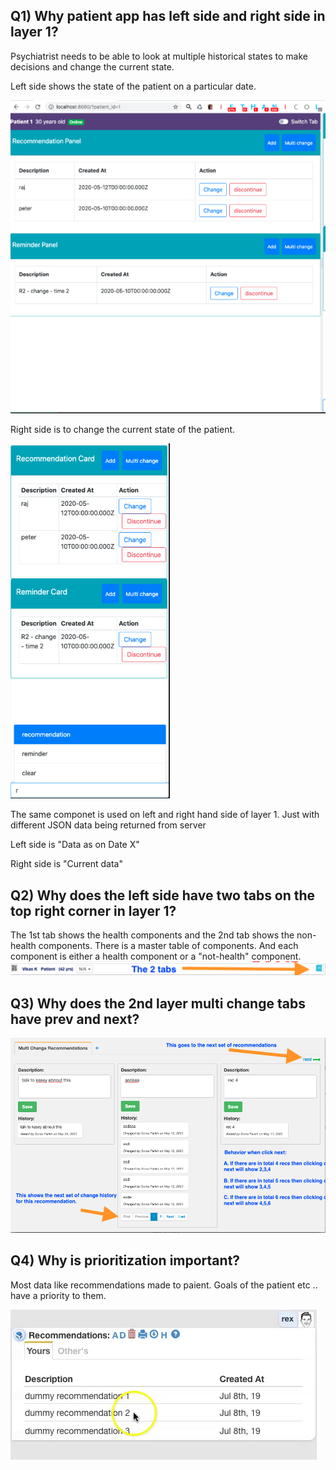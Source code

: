 ## Q1) Why patient app has left side and right side in layer 1?

Psychiatrist needs to be able to look at multiple historical states to make decisions and change the current state.

Left side shows the state of the patient on a particular date.

![state-of-patient](./images/state-of-patient-on-a-specific-date.png)

 Right side is to change the current state of the patient.

![Change state of patient](./images/change-state-of-the-patient.png)

The same componet is used on left and right hand side of layer 1. Just with different JSON data being returned from server

Left side is "Data as on Date X"

Right side is "Current data"

## Q2) Why does the left side have two tabs on the top right corner in layer 1?
The 1st tab shows the health components and the 2nd tab shows the non-health components. There is a master table of components. And each component is either a health component or a "not-health" component.
![patient file](./images/two-tabs-in-the-header.png)

## Q3) Why does the 2nd layer multi change tabs have prev and next?

![patient file](./images/page-in-2nd-layer.png)


## Q4) Why is prioritization important?

Most data like recommendations made to paient. Goals of the patient etc .. have a priority to them. 

![patient file](./images/rex-ordering-demo.gif)
